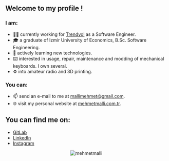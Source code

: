 ## Welcome to my profile !

### I am:
- 👨‍💻 currently working for [Trendyol](https://www.trendyol.com/whoweare) as a Software Engineer.
- 🎓 a graduate of Izmir University of Economics, B.Sc. Software Engineering.
- 🌱 actively learning new technologies.
- ⌨️ interested in usage, repair, maintenance and modding of mechanical keyboards. I own several.
- ⚙️ into amateur radio and 3D printing.

### You can:
- 📫 send an e-mail to me at [mallimehmet@gmail.com](mailto:mallimehmet@gmail.com).
- 🌐 visit my personal website at [mehmetmalli.com.tr](https://mehmetmalli.com.tr).

## You can find me on: 
- [GitLab](https://gitlab.com/mehmetmalli)
- [LinkedIn](https://www.linkedin.com/in/mehmetmalli)
- [Instagram](https://www.instagram.com/mehmetmalli)

<div align="center"> <img src="https://komarev.com/ghpvc/?username=mehmetmalli" alt="mehmetmalli" /> </div>
